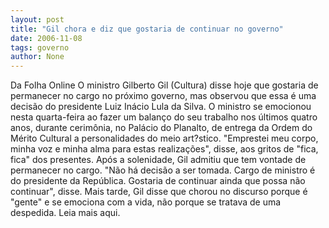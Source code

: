 ```yaml
---
layout: post
title: "Gil chora e diz que gostaria de continuar no governo"
date: 2006-11-08
tags: governo
author: None
---
```

Da Folha Online 
O ministro Gilberto Gil (Cultura) disse hoje que gostaria de permanecer no cargo no próximo governo, mas observou que essa é uma decisão do presidente Luiz Inácio Lula da Silva. O ministro se emocionou nesta quarta-feira ao fazer um balanço do seu trabalho nos últimos quatro anos, durante cerimônia, no Palácio do Planalto, de entrega da Ordem do Mérito Cultural a personalidades do meio art?stico.
\"Emprestei meu corpo, minha voz e minha alma para estas realizações\", disse, aos gritos de \"fica, fica\" dos presentes. Após a solenidade, Gil admitiu que tem vontade de permanecer no cargo. \"Não há decisão a ser tomada. Cargo de ministro é do presidente da República. Gostaria de continuar ainda que possa não continuar\", disse. 
Mais tarde, Gil disse que chorou no discurso porque é \"gente\" e se emociona com a vida, não porque se tratava de uma despedida.
Leia mais aqui. 